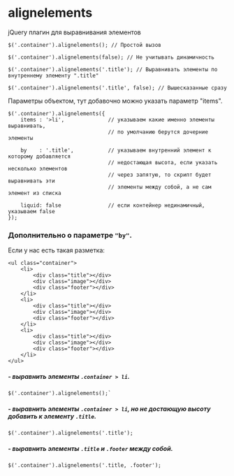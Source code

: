 # alignelements

jQuery плагин для выравнивания элементов
    
    $('.container').alignelements(); // Простой вызов
    
    $('.container').alignelements(false); // Не учитывать динамичность

    $('.container').alignelements('.title'); // Выравнивать элементы по внутреннему элементу ".title"
    
    $('.container').alignelements('.title', false); // Вышесказанные сразу

Параметры объектом, тут добавочно можно указать параметр "items".
    
    $('.container').alignelements({
        items : '>li',              // указываем какие именно элементы выравнивать, 
                                    // по умолчанию берутся дочерние элементы

        by    : '.title',           // указываем внутренний элемент к которому добавляется 
                                    // недостающая высота, если указать несколько элементов 
                                    // через запятую, то скрипт будет выравнивать эти 
                                    // элементы между собой, а не сам элемент из списка

        liquid: false               // если контейнер нединамичный, указываем false
    });

### Дополнительно о параметре `"by"`.

Если у нас есть такая разметка:
    
    <ul class="container">
        <li>
            <div class="title"></div>
            <div class="image"></div>
            <div class="footer"></div>
        </li>
        <li>
            <div class="title"></div>
            <div class="image"></div>
            <div class="footer"></div>
        </li>
        <li>
            <div class="title"></div>
            <div class="image"></div>
            <div class="footer"></div>
        </li>
    </ul>

##### \- выравнить элементы `.container > li`.
    
    $('.container').alignelements();` 
##### \- выравнить элементы `.container > li`, но не достающую высоту добавить к элементу `.title`.
    
    $('.container').alignelements('.title');
##### \- выравнить элементы `.title` и `.footer` между собой.
    
    $('.container').alignelements('.title, .footer');
